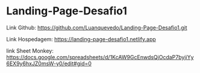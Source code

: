 # Landing-Page-Desafio1

Link Github: https://github.com/Luanquevedo/Landing-Page-Desafio1.git

Link Hospedagem: https://landing-page-desafio1.netlify.app

link Sheet Monkey: https://docs.google.com/spreadsheets/d/1KcAW9GcEnwdsQjOcdaP7byjiYy6EX9y6hxJZ0msW-y0/edit#gid=0
